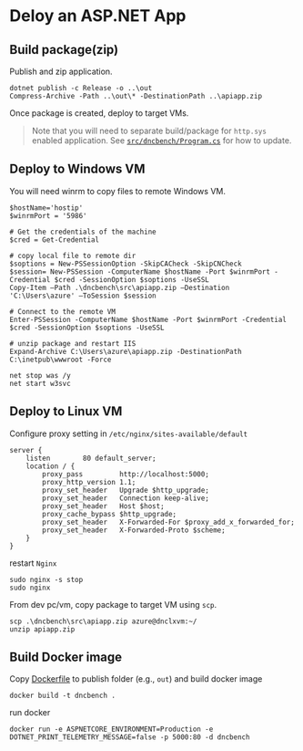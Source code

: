 # Deloy an ASP.NET App

## Build package(zip)

Publish and zip application.

```
dotnet publish -c Release -o ..\out
Compress-Archive -Path ..\out\* -DestinationPath ..\apiapp.zip
```

Once package is created, deploy to target VMs.

> Note that you will need to separate build/package for `http.sys` enabled application. See [`src/dncbench/Program.cs`](./src/dncbench/Program.cs) for how to update. 

## Deploy to Windows VM

You will need winrm to copy files to remote Windows VM.

```
$hostName='hostip'
$winrmPort = '5986'

# Get the credentials of the machine
$cred = Get-Credential

# copy local file to remote dir
$soptions = New-PSSessionOption -SkipCACheck -SkipCNCheck
$session= New-PSSession -ComputerName $hostName -Port $winrmPort -Credential $cred -SessionOption $soptions -UseSSL
Copy-Item –Path .\dncbench\src\apiapp.zip –Destination 'C:\Users\azure' –ToSession $session

# Connect to the remote VM
Enter-PSSession -ComputerName $hostName -Port $winrmPort -Credential $cred -SessionOption $soptions -UseSSL

# unzip package and restart IIS
Expand-Archive C:\Users\azure\apiapp.zip -DestinationPath C:\inetpub\wwwroot -Force

net stop was /y
net start w3svc
```

## Deploy to Linux VM

Configure proxy setting in `/etc/nginx/sites-available/default`

```
server {
    listen        80 default_server;
    location / {
        proxy_pass         http://localhost:5000;
        proxy_http_version 1.1;
        proxy_set_header   Upgrade $http_upgrade;
        proxy_set_header   Connection keep-alive;
        proxy_set_header   Host $host;
        proxy_cache_bypass $http_upgrade;
        proxy_set_header   X-Forwarded-For $proxy_add_x_forwarded_for;
        proxy_set_header   X-Forwarded-Proto $scheme;
    }
}
```

restart `Nginx`

```
sudo nginx -s stop
sudo nginx
```

From dev pc/vm, copy package to target VM using `scp`.

```
scp .\dncbench\src\apiapp.zip azure@dnclxvm:~/
unzip apiapp.zip
```

## Build Docker image

Copy [Dockerfile](./src/Dockerfile) to publish folder (e.g., `out`) and build docker image

```
docker build -t dncbench .
```

run docker

```
docker run -e ASPNETCORE_ENVIRONMENT=Production -e DOTNET_PRINT_TELEMETRY_MESSAGE=false -p 5000:80 -d dncbench
```

